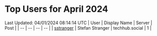 # Top Users for April 2024
Last Updated: 04/01/2024 08:14:14 UTC
| User | Display Name | Server | Post |
| -- | -- | -- | -- |
| [sstranger](https://techhub.social/@sstranger) | Stefan Stranger | techhub.social | 1 |
